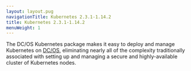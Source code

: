 ```yaml
---
layout: layout.pug
navigationTitle: Kubernetes 2.3.1-1.14.2
title: Kubernetes 2.3.1-1.14.2
menuWeight: 1
---
```


The DC/OS Kubernetes package makes it easy to deploy and manage Kubernetes on [DC/OS](https://mesosphere.com/product/), eliminating nearly all of the complexity traditionally associated with setting up and managing a secure and highly-available cluster of Kubernetes nodes.
